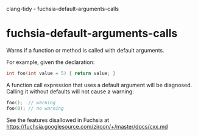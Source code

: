 clang-tidy - fuchsia-default-arguments-calls

</div>

# fuchsia-default-arguments-calls

Warns if a function or method is called with default arguments.

For example, given the declaration:

``` c++
int foo(int value = 5) { return value; }
```

A function call expression that uses a default argument will be
diagnosed. Calling it without defaults will not cause a warning:

``` c++
foo();  // warning
foo(0); // no warning
```

See the features disallowed in Fuchsia at
<https://fuchsia.googlesource.com/zircon/+/master/docs/cxx.md>
